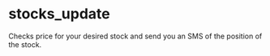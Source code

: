 # stocks_update
Checks price for your desired stock and send you an SMS of the position of the stock.
